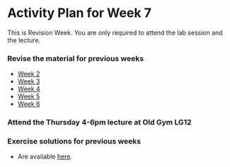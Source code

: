 # Activity Plan for Week 7

This is Revision Week. You are only required to attend the lab session and the lecture.

### Revise the material for previous weeks

 * [Week 2](week3.md)
 * [Week 3](week3.md)
 * [Week 4](week4.md)
 * [Week 5](week5.md)
 * [Week 6](week6.md)

### Attend the Thursday 4-6pm lecture at Old Gym LG12

### Exercise solutions for previous weeks

 * Are available [here](/files/LectureNotes/files/exercises).
